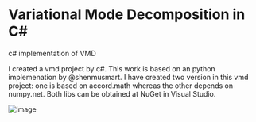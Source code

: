 # Variational Mode Decomposition in C#
c# implementation of VMD

I created a vmd project by c#. This work is based on an python implemenation by @shenmusmart. I have created two version in this vmd project: one is based on accord.math whereas the other depends on numpy.net. Both libs can be obtained at NuGet in Visual Studio. 

![image](https://user-images.githubusercontent.com/69345224/90224988-239eb480-de43-11ea-8de2-9ad154426b2a.png)
